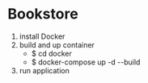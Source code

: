 # Bookstore

1. install Docker
2. build and up container
    * $ cd docker
    * $ docker-compose up -d --build
3. run application
